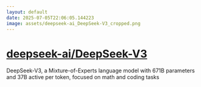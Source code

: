```yaml
---
layout: default
date: 2025-07-05T22:06:05.144223
image: assets/deepseek-ai_DeepSeek-V3_cropped.png
---
```


# [deepseek-ai/DeepSeek-V3](https://github.com/deepseek-ai/DeepSeek-V3)

DeepSeek-V3, a Mixture-of-Experts language model with 671B parameters and 37B active per token, focused on math and coding tasks
